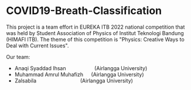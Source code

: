 # COVID19-Breath-Classification

This project is a team effort in EUREKA ITB 2022 national competition that was held by Student Association of Physics of Institut Teknologi Bandung (HIMAFI ITB). The theme of this competition is "Physics: Creative Ways to Deal with Current Issues".

Our team:
- Anaqi Syaddad Ihsan &emsp;&emsp;&emsp;&emsp;&emsp; (Airlangga University)
- Muhammad Amrul Muhafizh &emsp; (Airlangga University)
- Zalsabila &emsp;&emsp;&emsp;&emsp;&emsp;&emsp;&emsp;&emsp; (Airlangga University)
